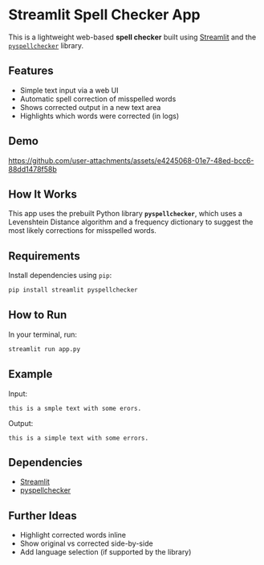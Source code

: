 # Streamlit Spell Checker App

This is a lightweight web-based **spell checker** built using [Streamlit](https://streamlit.io/) and the [`pyspellchecker`](https://pypi.org/project/pyspellchecker/) library.

## Features

- Simple text input via a web UI
- Automatic spell correction of misspelled words
- Shows corrected output in a new text area
- Highlights which words were corrected (in logs)

## Demo
https://github.com/user-attachments/assets/e4245068-01e7-48ed-bcc6-88dd1478f58b

##  How It Works

This app uses the prebuilt Python library **`pyspellchecker`**, which uses a Levenshtein Distance algorithm and a frequency dictionary to suggest the most likely corrections for misspelled words.

## Requirements

Install dependencies using `pip`:

```bash
pip install streamlit pyspellchecker
````

## How to Run

In your terminal, run:

```bash
streamlit run app.py
```

## Example

Input:

```
this is a smple text with some erors.
```

Output:

```
this is a simple text with some errors.
```

## Dependencies

* [Streamlit](https://streamlit.io/)
* [pyspellchecker](https://pypi.org/project/pyspellchecker/)

## Further Ideas

* Highlight corrected words inline
* Show original vs corrected side-by-side
* Add language selection (if supported by the library)


